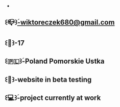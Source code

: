 

-
꒰📪꒱ؘ-wiktoreczek680@gmail.com
-
꒰🧔꒱-17
-
꒰🇵🇱꒱ؘ-Poland Pomorskie Ustka
-
꒰🗿꒱-website in beta testing
-
꒰💻꒱ؘ-project currently at work
-
